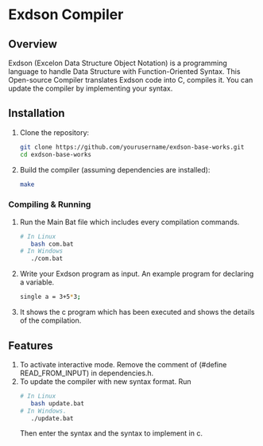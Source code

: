 # Exdson Compiler

## Overview
Exdson (Excelon Data Structure Object Notation) is a programming language to handle Data Structure with Function-Oriented Syntax. This Open-source Compiler translates Exdson code into C, compiles it. You can update the compiler by implementing your syntax.

## Installation
1. Clone the repository:
   ```sh
   git clone https://github.com/yourusername/exdson-base-works.git
   cd exdson-base-works
   ```
2. Build the compiler (assuming dependencies are installed):
   ```sh
   make
   ```

### Compiling & Running
1. Run the Main Bat file which includes every compilation commands.
   ```sh
   # In Linux
      bash com.bat
   # In Windows
      ./com.bat
   ```
3. Write your Exdson program as input.
   An example program for declaring a variable.
   ```sh
   single a = 3+5*3;
   ```
4. It shows the c program which has been executed and shows the details of the compilation.


## Features
1. To activate interactive mode. Remove the comment of (#define READ_FROM_INPUT) in dependencies.h.
2. To update the compiler with new syntax format. Run
   ```sh
   # In Linux
      bash update.bat
   # In Windows.
      ./update.bat
   ```
   Then enter the syntax and the syntax to implement in c.

